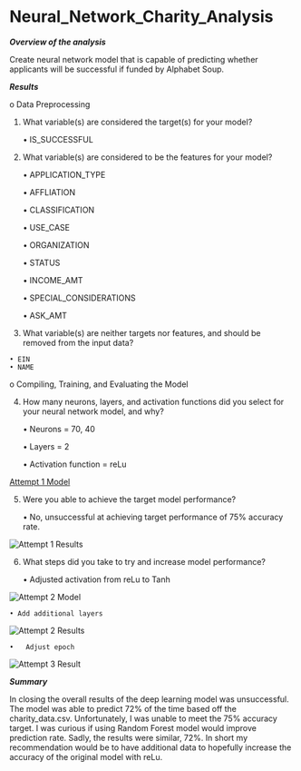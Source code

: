 
# Neural_Network_Charity_Analysis

***Overview of the analysis***

Create neural network model that is capable of predicting whether applicants will be successful if funded by Alphabet Soup.

***Results***

o	Data Preprocessing

1. What variable(s) are considered the target(s) for your model?

    •	IS_SUCCESSFUL
  
2.	What variable(s) are considered to be the features for your model?

    • APPLICATION_TYPE
    
    • AFFLIATION
    
    • CLASSIFICATION
    
    • USE_CASE
    
    • ORGANIZATION
    
    • STATUS
    
    • INCOME_AMT
    
    • SPECIAL_CONSIDERATIONS  
    
    • ASK_AMT
  
  3.	What variable(s) are neither targets nor features, and should be removed from the input data?

    • EIN
    • NAME
  
o	Compiling, Training, and Evaluating the Model

4.	How many neurons, layers, and activation functions did you select for your neural network model, and why?

    •	Neurons = 70, 40
    
    •	Layers = 2
    
    •	Activation function = reLu 
  
  [Attempt 1 Model ](https://user-images.githubusercontent.com/111043588/209889711-218f7b30-533a-446d-8968-ca7576246518.PNG)
  
5.	Were you able to achieve the target model performance?

    • No, unsuccessful at achieving target performance of 75% accuracy rate. 
    
  ![Attempt 1 Results ](https://user-images.githubusercontent.com/111043588/209889714-c0daf6cd-d379-4b2b-91fa-03418d56360c.PNG)
  
6.	What steps did you take to try and increase model performance?

    •	Adjusted activation from reLu to Tanh
    
 ![Attempt 2 Model](https://user-images.githubusercontent.com/111043588/209889715-c86e8e4b-65d0-460b-8913-a4757aa4d655.PNG)  
    
    • Add additional layers
    
  ![Attempt 2 Results ](https://user-images.githubusercontent.com/111043588/209889716-6d51723e-fd8f-406a-9c50-919e792ce609.PNG)
  
    •	Adjust epoch
    
 ![Attempt 3 Result](https://user-images.githubusercontent.com/111043588/210609124-d6782021-21b4-4d2a-9d4b-fbd76a7fbb0b.PNG)

  
***Summary***

In closing the overall results of the deep learning model was unsuccessful. The model was able to predict 72% of the time based off the charity_data.csv. Unfortunately, I was unable to meet the 75% accuracy target. I was curious if using Random Forest model would improve prediction rate. Sadly, the results were similar, 72%. In short my recommendation would be to have additional data to hopefully increase the accuracy of the original model with reLu. 

